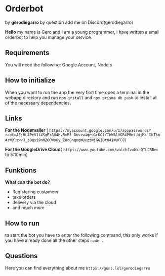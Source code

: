 # Orderbot
by **gerodiegarro** by question add me on Discord(gerodiegarro)

**Hello** my name is Gero and I am a young programmer, I have written a small orderbot to help you manage your service.

## Requirements

You will need the following: Google Account, Nodejs

## How to initialize
When you want to run the app the very first time open a terminal in the webapp directory and run `npm install` and `npx prisma db push`  to install all of the necessary dependencies.

## Links

**For the Nodemailer** (
`https://myaccount.google.com/u/1/apppasswords?rapt=AEjHL4PeV1t4SgEiR84HvRxR5_Gnvzw4qeuGrKO1YIWWAlVGR4PMntUmjMk_IkT3nAsWRlswvJ_3QQsi9nMZ6OWo6y_ZHoGnqnqWUxztWjGGiDtn41WUFF8`)

**For the GoogleDrive Cloud**(
`https://www.youtube.com/watch?v=bkaQTLCBBeo` to 5:10min)

## Funktions 
**What can the bot do?**
- Registering customers
- take orders
- delivery via the cloud
- and much more

## How to run
to start the bot you have to enter the following command, this only works if you have already done all the other steps `node .`

## Questions

Here you can find everything about me `https://guns.lol/gerodiegarro` 

